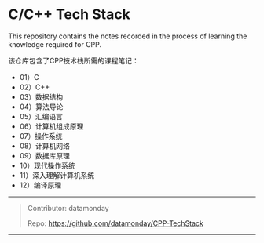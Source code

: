 # C/C++ Tech Stack

This repository contains the notes recorded in the process of learning the knowledge required for CPP.

该仓库包含了CPP技术栈所需的课程笔记：

- 01）C
- 02）C++
- 03）数据结构
- 04）算法导论
- 05）汇编语言
- 06）计算机组成原理
- 07）操作系统
- 08）计算机网络
- 09）数据库原理
- 10）现代操作系统
- 11）深入理解计算机系统
- 12）编译原理

---

> Contributor: datamonday
> 
> Repo: https://github.com/datamonday/CPP-TechStack

---
